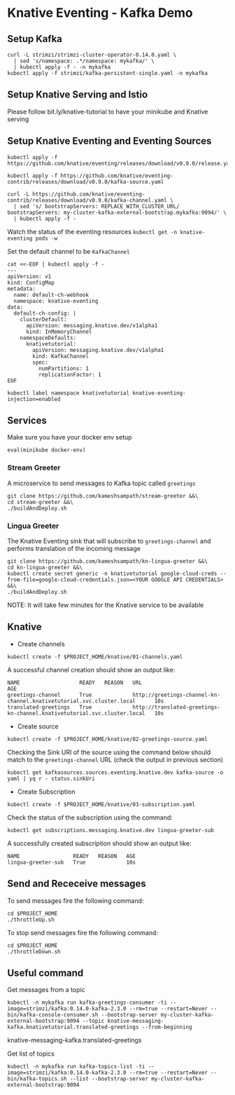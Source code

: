 # Knative Eventing - Kafka Demo

## Setup Kafka

```shell
curl -L strimzi/strimzi-cluster-operator-0.14.0.yaml \
  | sed 's/namespace: .*/namespace: mykafka/' \
  | kubectl apply -f - -n mykafka
kubectl apply -f strimzi/kafka-persistent-single.yaml -n mykafka
```

## Setup Knative Serving and Istio

Please follow bit.ly/knative-tutorial to have your minikube and Knative serving

## Setup Knative Eventing and  Eventing Sources

```shell
kubectl apply -f https://github.com/knative/eventing/releases/download/v0.9.0/release.yaml

kubectl apply -f https://github.com/knative/eventing-contrib/releases/download/v0.9.0/kafka-source.yaml

curl -L https://github.com/knative/eventing-contrib/releases/download/v0.9.0/kafka-channel.yaml \
  | sed 's/ bootstrapServers: REPLACE_WITH_CLUSTER_URL/  bootstrapServers: my-cluster-kafka-external-bootstrap.mykafka:9094/' \
  | kubectl apply -f -

```

Watch the status of the eventing resources `kubectl get -n knative-eventing pods -w`


Set the default channel to be  `KafkaChannel`

```shell
cat <<-EOF | kubectl apply -f -
---
apiVersion: v1
kind: ConfigMap
metadata:
  name: default-ch-webhook
  namespace: knative-eventing
data:
  default-ch-config: |
    clusterDefault:
      apiVersion: messaging.knative.dev/v1alpha1
      kind: InMemoryChannel
    namespaceDefaults:
      knativetutorial:
        apiVersion: messaging.knative.dev/v1alpha1
        kind: KafkaChannel
        spec:
          numPartitions: 1
          replicationFactor: 1
EOF
```

```shell
kubectl label namespace knativetutorial knative-eventing-injection=enabled
```

## Services

Make sure you have your docker env setup 

```shell
eval(minikube docker-env)
```
### Stream Greeter

A microservice to send messages to Kafka topic called `greetings`

```shell
git clone https://github.com/kameshsampath/stream-greeter &&\
cd stream-greeter &&\
./buildAndDeploy.sh
```

### Lingua Greeter

The Knative Eventing sink that will subscribe to `greetings-channel` and performs translation of the incoming message

```shell
git clone https://github.com/kameshsampath/kn-lingua-greeter &&\
cd kn-lingua-greeter &&\
kubectl create secret generic -n knativetutorial google-cloud-creds --from-file=google-cloud-credentials.json=<YOUR GOOGLE API CREDENTIALS> &&\
./buildAndDeploy.sh
```

NOTE: It will take few minutes for the Knative service to be available

## Knative

- Create channels

```shell
kubectl create -f $PROJECT_HOME/knative/01-channels.yaml
```

A successful channel creation should show an output like:

```shell
NAME                   READY   REASON   URL                                                                        AGE
greetings-channel      True             http://greetings-channel-kn-channel.knativetutorial.svc.cluster.local      10s
translated-greetings   True             http://translated-greetings-kn-channel.knativetutorial.svc.cluster.local   10s
```

- Create source

```shell
kubectl create -f $PROJECT_HOME/knative/02-greetings-source.yaml
```

Checking the Sink URI of the source using the command below should match to the `greetings-channel` URL (check the output in previous section)

```shell
kubectl get kafkasources.sources.eventing.knative.dev kafka-source -o yaml | yq r - status.sinkUri
```

- Create Subscription

```shell
kubectl create -f $PROJECT_HOME/knative/03-subscription.yaml
```

Check the status of the subscription using the command:

```shell
kubectl get subscriptions.messaging.knative.dev lingua-greeter-sub
```

A successfully created subscription should show an output like:

```shell
NAME                 READY   REASON   AGE
lingua-greeter-sub   True             10s
```

## Send and Receceive messages

To send messages fire the following command:

```shell
cd $PROJECT_HOME
./throttleUp.sh
```

To stop send messages fire the following command:

```shell
cd $PROJECT_HOME
./throttleDown.sh
```

## Useful command

Get messages from a topic

```shell
kubectl -n mykafka run kafka-greetings-consumer -ti --image=strimzi/kafka:0.14.0-kafka-2.3.0 --rm=true --restart=Never -- bin/kafka-console-consumer.sh --bootstrap-server my-cluster-kafka-external-bootstrap:9094 --topic knative-messaging-kafka.knativetutorial.translated-greetings --from-beginning
```

knative-messaging-kafka.translated-greetings

Get list of topics

```shell
kubectl -n mykafka run kafka-topics-list -ti --image=strimzi/kafka:0.14.0-kafka-2.3.0 --rm=true --restart=Never -- bin/kafka-topics.sh --list --bootstrap-server my-cluster-kafka-external-bootstrap:9094
```
